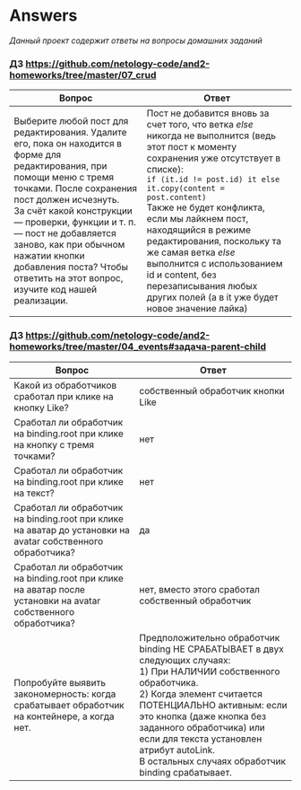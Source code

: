 # Answers

_Данный проект содержит ответы на вопросы домашних заданий_

### __ДЗ__ https://github.com/netology-code/and2-homeworks/tree/master/07_crud

|__Вопрос__|__Ответ__|
|---|---|
|Выберите любой пост для редактирования. Удалите его, пока он находится в форме для редактирования, при помощи меню с тремя точками. После сохранения пост должен исчезнуть. <br/> За счёт какой конструкции — проверки, функции и т. п. — пост не добавляется заново, как при обычном нажатии кнопки добавления поста? Чтобы ответить на этот вопрос, изучите код нашей реализации.|Пост не добавится вновь за счет того, что  ветка _else_ никогда не выполнится (ведь этот пост к моменту сохранения уже отсутствует в списке): <br/> `if (it.id != post.id) it else it.copy(content = post.content)` <br/>Также не будет конфликта, если мы лайкнем пост, находящийся в режиме редактирования, поскольку та же самая ветка _else_ выполнится с использованием id и content, без перезаписывания любых других полей (а в it уже будет новое значение лайка)|



### __ДЗ__ https://github.com/netology-code/and2-homeworks/tree/master/04_events#задача-parent-child

|__Вопрос__|__Ответ__|
|---|---|
|Какой из обработчиков сработал при клике на кнопку Like?|собственный обработчик кнопки Like|
|Сработал ли обработчик на binding.root при клике на кнопку с тремя точками?|нет|
|Сработал ли обработчик на binding.root при клике на текст?|нет|
|Сработал ли обработчик на binding.root при клике на аватар до установки на avatar собственного обработчика?|да|
|Сработал ли обработчик на binding.root при клике на аватар после установки на avatar собственного обработчика?|нет, вместо этого сработал собственный обработчик|
|Попробуйте выявить закономерность: когда срабатывает обработчик на контейнере, а когда нет.|Предположительно обработчик binding НЕ СРАБАТЫВАЕТ в двух следующих случаях: <BR>1) При НАЛИЧИИ собственного обработчика. <BR>2) Когда элемент считается ПОТЕНЦИАЛЬНО активным: если это кнопка (даже кнопка без заданного обработчика) или если для текста установлен атрибут autoLink. <BR>В остальных случаях обработчик binding срабатывает.|


